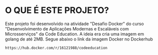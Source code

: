 # O QUE É ESTE PROJETO?

Este projeto foi desenvolvido na atividade "Desafio Docker" do curso
"Desenvolvimento de Aplicações Modernas e Escaláveis com Microsserviços" da 
Code Education. A ideia era cria uma imagem em golang de até 2MB. Segue abaixo o link da imagem Docker no Dockerhub


```https://hub.docker.com/r/16121988/codeeducation```